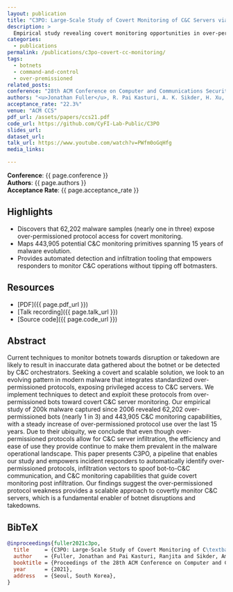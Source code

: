 ```yaml
---
layout: publication
title: "C3PO: Large-Scale Study of Covert Monitoring of C&C Servers via Over-Permissioned Protocol Infiltration"
description: >
  Empirical study revealing covert monitoring opportunities in over-permissioned malware protocols, accepted to ACM CCS 2021 (22.3% acceptance rate).
categories:
  - publications
permalink: /publications/c3po-covert-cc-monitoring/
tags:
  - botnets
  - command-and-control
  - over-premissioned
related_posts:
conference: "28th ACM Conference on Computer and Communications Security (CCS), Seoul, South Korea, 2021"
authors: "<u>Jonathan Fuller</u>, R. Pai Kasturi, A. K. Sikder, H. Xu, B. Arik, V. Verma, E. Asdar, B. Saltaformaggio"
acceptance_rate: "22.3%"
venue: "ACM CCS"
pdf_url: /assets/papers/ccs21.pdf
code_url: https://github.com/CyFI-Lab-Public/C3PO
slides_url: 
dataset_url: 
talk_url: https://www.youtube.com/watch?v=PWfm0oGqHfg
media_links:

---
```


**Conference**: {{ page.conference }}  
**Authors**: {{ page.authors }}  
**Acceptance Rate**: {{ page.acceptance_rate }}

## Highlights

- Discovers that 62,202 malware samples (nearly one in three) expose over-permissioned protocol access for covert monitoring.
- Maps 443,905 potential C&C monitoring primitives spanning 15 years of malware evolution.
- Provides automated detection and infiltration tooling that empowers responders to monitor C&C operations without tipping off botmasters.

## Resources

- [PDF]({{ page.pdf_url }})  
- [Talk recording]({{ page.talk_url }})  
- [Source code]({{ page.code_url }})  


## Abstract

Current techniques to monitor botnets towards disruption or takedown are likely to result in inaccurate data gathered about the botnet or be detected by C&C orchestrators. Seeking a covert and scalable solution, we look to an evolving pattern in modern malware that integrates standardized over-permissioned protocols, exposing privileged access to C&C servers. We implement techniques to detect and exploit these protocols from over-permissioned bots toward covert C&C server monitoring. Our empirical study of 200k malware captured since 2006 revealed 62,202 over-permissioned bots (nearly 1 in 3) and 443,905 C&C monitoring capabilities, with a steady increase of over-permissioned protocol use over the last 15 years. Due to their ubiquity, we conclude that even though over-permissioned protocols allow for C&C server infiltration, the efficiency and ease of use they provide continue to make them prevalent in the malware operational landscape. This paper presents C3PO, a pipeline that enables our study and empowers incident responders to automatically identify over-permissioned protocols, infiltration vectors to spoof bot-to-C&C communication, and C&C monitoring capabilities that guide covert monitoring post infiltration. Our findings suggest the over-permissioned protocol weakness provides a scalable approach to covertly monitor C&C servers, which is a fundamental enabler of botnet disruptions and takedowns.


## BibTeX

```bibtex
@inproceedings{fuller2021c3po,
  title     = {C3PO: Large-Scale Study of Covert Monitoring of C\textbackslash{}&C Servers via Over-Permissioned Protocol Infiltration},
  author    = {Fuller, Jonathan and Pai Kasturi, Ranjita and Sikder, Amit K. and Xu, Haichuan and Arik, Berat and Verma, Vivek and Asdar, Ehsan and Saltaformaggio, Brendan},
  booktitle = {Proceedings of the 28th ACM Conference on Computer and Communications Security (CCS)},
  year      = {2021},
  address   = {Seoul, South Korea},
}
```
